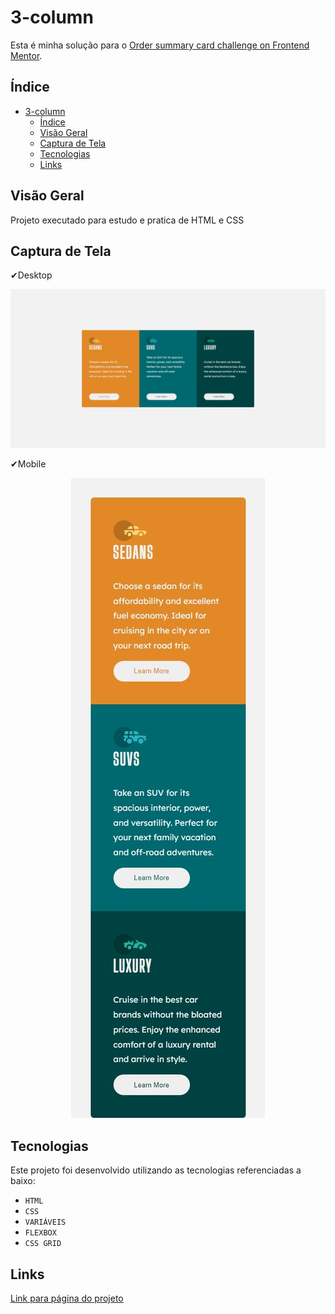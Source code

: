 # 3-column
Esta é minha solução para o [Order summary card challenge on Frontend Mentor](https://www.frontendmentor.io/challenges/order-summary-component-QlPmajDUj).

## Índice

- [3-column](#3-column)
  - [Índice](#índice)
  - [Visão Geral](#visão-geral)
  - [Captura de Tela](#captura-de-tela)
  - [Tecnologias](#tecnologias)
  - [Links](#links)
    
 
## Visão Geral
Projeto executado para estudo e pratica de HTML e CSS

## Captura de Tela
✔Desktop
<p align="center">
<img src="./exemples/DESKTOP.jpeg">
 </p>
 ✔Mobile
 <p align="center">
<img src="./exemples/MOBILE.jpeg">
 </p>


## Tecnologias
Este projeto foi desenvolvido utilizando as tecnologias referenciadas a baixo:
- ``HTML`` 
- ``CSS ``
- ``VARIÁVEIS``
- ``FLEXBOX``
- ``CSS GRID``

## Links
[Link para página do projeto](https://renannevesc94.github.io/frontend-mentor/3-column-main/)
